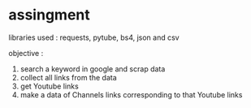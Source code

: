 # assingment

libraries used :
requests, pytube, bs4, json and csv

objective :
1. search a keyword in google and scrap data
2. collect all links from the data
3. get Youtube links
4. make a data of Channels links corresponding to that Youtube links
